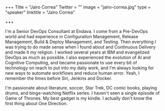﻿+++
Title = "Jairo Correa"
Twitter = ""
image = "jairo-correa.jpg"
type = "speaker"
linktitle = "Jairo Correa"

+++

I'm a Senior DevOps Consultant at Endava. I come from a Pre-DevOps world and had experience in Configuration Management, Release Management, Build & Deploy Management, and Testing. Then everything I was trying to do made sense when I found about and Continuous Delivery and made it my religion. I worked several years at IBM and evangelized DevOps as much as possible. I also experienced the evolution of AI and Cognitive Computing, and became passionate to use every bit of technology on reach to put into my daily work, and I'm always looking for new ways to automate workflows and reduce human error. Yeah, I remember the times before Siri, Jenkins and Docker.

I'm passionate about literature, soccer, Star Trek, DC comic books, playing drums, and binge-watching Netflix series. I haven't seen a single episode of Game of Thrones. My best gadget is my kindle. I actually don't know the first thing about One Direction.  
